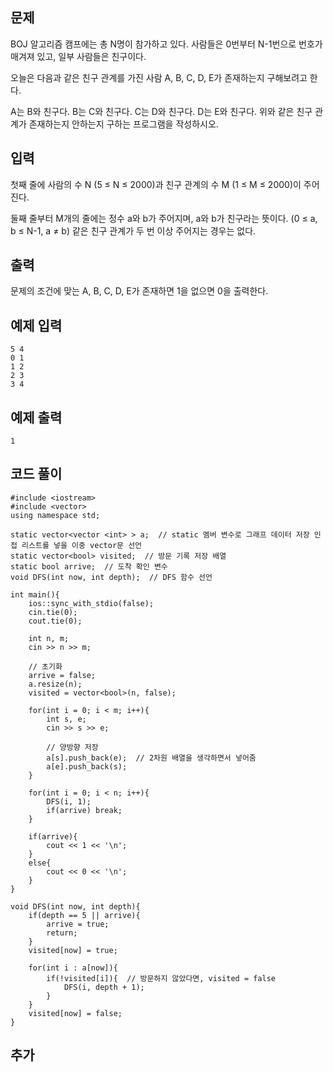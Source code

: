 ## 문제 
BOJ 알고리즘 캠프에는 총 N명이 참가하고 있다. 사람들은 0번부터 N-1번으로 번호가 매겨져 있고, 일부 사람들은 친구이다.

오늘은 다음과 같은 친구 관계를 가진 사람 A, B, C, D, E가 존재하는지 구해보려고 한다.

A는 B와 친구다.
B는 C와 친구다.
C는 D와 친구다.
D는 E와 친구다.
위와 같은 친구 관계가 존재하는지 안하는지 구하는 프로그램을 작성하시오.
## 입력
첫째 줄에 사람의 수 N (5 ≤ N ≤ 2000)과 친구 관계의 수 M (1 ≤ M ≤ 2000)이 주어진다.

둘째 줄부터 M개의 줄에는 정수 a와 b가 주어지며, a와 b가 친구라는 뜻이다. (0 ≤ a, b ≤ N-1, a ≠ b) 같은 친구 관계가 두 번 이상 주어지는 경우는 없다.
## 출력
문제의 조건에 맞는 A, B, C, D, E가 존재하면 1을 없으면 0을 출력한다.


## 예제 입력 
```
5 4
0 1
1 2
2 3
3 4
```

## 예제 출력  
```
1
```
## 코드 풀이
```
#include <iostream>
#include <vector>
using namespace std;

static vector<vector <int> > a;  // static 멤버 변수로 그래프 데이터 저장 인접 리스트를 넣을 이중 vector문 선언
static vector<bool> visited;  // 방문 기록 저장 배열
static bool arrive;  // 도착 확인 변수
void DFS(int now, int depth);  // DFS 함수 선언

int main(){
    ios::sync_with_stdio(false);
    cin.tie(0);
    cout.tie(0);

    int n, m;
    cin >> n >> m;
    
    // 초기화
    arrive = false;
    a.resize(n);  
    visited = vector<bool>(n, false);
        
    for(int i = 0; i < m; i++){
        int s, e;
        cin >> s >> e;
        
        // 양방향 저장
        a[s].push_back(e);  // 2차원 배열을 생각하면서 넣어줌
        a[e].push_back(s);
    }
    
    for(int i = 0; i < n; i++){
        DFS(i, 1);
        if(arrive) break;
    }
    
    if(arrive){
        cout << 1 << '\n';
    }
    else{
        cout << 0 << '\n';
    }
}    

void DFS(int now, int depth){
    if(depth == 5 || arrive){
        arrive = true;
        return;
    }
    visited[now] = true;
    
    for(int i : a[now]){  
        if(!visited[i]){  // 방문하지 않았다면, visited = false
            DFS(i, depth + 1);
        }
    }
    visited[now] = false;   
}
```
## 추가
